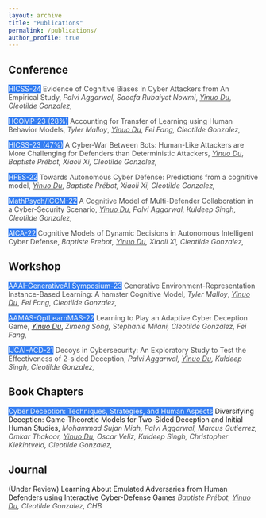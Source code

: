 ```yaml
---
layout: archive
title: "Publications"
permalink: /publications/
author_profile: true
---
```


<!-- {% if author.googlescholar %}
  You can also find my articles on <u><a href="{{author.googlescholar}}">my Google Scholar profile</a>.</u>
{% endif %}

{% include base_path %}

{% for post in site.publications reversed %}
  {% include archive-single.html %}
{% endfor %} -->

## Conference
<span style="background-color:#357ef2;color:#f5f8fc;">HICSS-24</span> <span  style="color:#4d4d4d;">Evidence of Cognitive Biases in Cyber Attackers from An Empirical Study,</span>   <span style="color:#4d4d4d;"> *Palvi Aggarwal, Saeefa Rubaiyet Nowmi*, *<u>Yinuo Du</u>*, *Cleotilde Gonzalez,* </span>

<span style="background-color:#357ef2;color:#f5f8fc;">HCOMP-23 (28%)</span> <span  style="color:#4d4d4d;">Accounting for Transfer of Learning using Human Behavior Models,</span>   <span style="color:#4d4d4d;">*Tyler Malloy*, *<u>Yinuo Du</u>*, *Fei Fang, Cleotilde Gonzalez,*</span>

<span style="background-color:#357ef2;color:#f5f8fc;">HICSS-23 (47%)</span> <span  style="color:#4d4d4d;">A Cyber-War Between Bots: Human-Like Attackers are More Challenging for Defenders than Deterministic Attackers,</span>   <span style="color:#4d4d4d;">*<u>Yinuo Du</u>*, *Baptiste Prébot, Xiaoli Xi, Cleotilde Gonzalez,* </span>

<span style="background-color:#357ef2;color:#f5f8fc;">HFES-22</span> <span style="color:#4d4d4d;">Towards Autonomous Cyber Defense: Predictions from a cognitive model,</span>   <span style="color:#4d4d4d;">*<u>Yinuo Du</u>*, *Baptiste Prébot, Xiaoli Xi, Cleotilde Gonzalez,* </span>

<span style="background-color:#357ef2;color:#f5f8fc;">MathPsych/ICCM-22</span> <span  style="color:#4d4d4d;">A Cognitive Model of Multi-Defender Collaboration in a Cyber-Security Scenario,</span>   <span style="color:#4d4d4d;">*<u>Yinuo Du</u>*, *Palvi Aggarwal, Kuldeep Singh, Cleotilde Gonzalez,* </span>

<span style="background-color:#357ef2;color:#f5f8fc;">AICA-22</span> <span  style="color:#4d4d4d;">Cognitive Models of Dynamic Decisions in Autonomous Intelligent Cyber Defense,</span>   <span style="color:#4d4d4d;">*Baptiste Prebot, <u>Yinuo Du</u>, Xiaoli Xi, Cleotilde Gonzalez,*  </span>

## Workshop
<span style="background-color:#357ef2;color:#f5f8fc;">AAAI-GenerativeAI Symposium-23</span> <span  style="color:#4d4d4d;">Generative Environment-Representation Instance-Based Learning: A hamster Cognitive Model,</span>   <span style="color:#4d4d4d;">*Tyler Malloy*, *<u>Yinuo Du</u>*, *Fei Fang, Cleotilde Gonzalez,*</span>

<span style="background-color:#357ef2;color:#f5f8fc;">AAMAS-OptLearnMAS-22</span> <span  style="color:#4d4d4d;">Learning to Play an Adaptive Cyber Deception Game,</span>   *<u>Yinuo Du</u>*, <span style="color:#4d4d4d;">*Zimeng Song, Stephanie Milani, Cleotilde Gonzalez, Fei Fang,*</span>

<span style="background-color:#357ef2;color:#f5f8fc;">IJCAI-ACD-21</span> <span  style="color:#4d4d4d;">Decoys in Cybersecurity: An Exploratory Study to Test the Effectiveness of 2-sided Deception,</span>   <span style="color:#4d4d4d;">*Palvi Aggarwal, <u>Yinuo Du</u>, Kuldeep Singh, Cleotilde Gonzalez,*</span>

## Book Chapters
<span style="background-color:#357ef2;color:#f5f8fc;">Cyber Deception: Techniques, Strategies, and Human Aspects</span> <span >Diversifying Deception: Game-Theoretic Models for Two-Sided Deception and Initial Human Studies,</span>   <span style="color:#4d4d4d;">*Mohammad Sujan Miah, Palvi Aggarwal, Marcus Gutierrez, Omkar Thakoor, <u>Yinuo Du</u>, Oscar Veliz, Kuldeep Singh, Christopher Kiekintveld, Cleotilde Gonzalez,*   </span>

## Journal
<span >(Under Review) Learning About Emulated Adversaries from Human Defenders
using Interactive Cyber-Defense Games</span>   <span style="color:#4d4d4d;">*Baptiste Prébot, <u>Yinuo Du</u>, Cleotilde Gonzalez,*   *CHB*</span>




